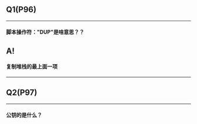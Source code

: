 <h2>Q1(P96)</h2>
<hr/>
<h4>脚本操作符："DUP"是啥意思？？</h4>
<h2>A!</h2>
<h4>复制堆栈的最上面一项</h4>
<hr/>
<h2>Q2(P97)</h2>
<hr/>
<h4>公钥的<sig>是什么？</h4>
